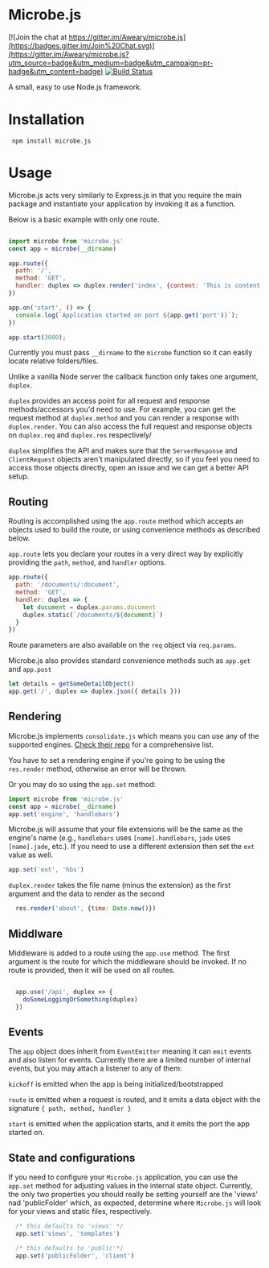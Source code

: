 # Microbe.js

[![Join the chat at https://gitter.im/Aweary/microbe.js](https://badges.gitter.im/Join%20Chat.svg)](https://gitter.im/Aweary/microbe.js?utm_source=badge&utm_medium=badge&utm_campaign=pr-badge&utm_content=badge)  [![Build Status](https://travis-ci.org/Aweary/microbe.js.svg?branch=master)](https://travis-ci.org/Aweary/microbe.js)

A small, easy to use Node.js framework.


# Installation

``` npm install microbe.js```


# Usage


Microbe.js acts very similarly to Express.js in that you require the main package and instantiate your application by invoking it as a function.

Below is a basic example with only one route.

```js

import microbe from 'microbe.js'
const app = microbe(__dirname)

app.route({
  path: '/',
  method: 'GET',
  handler: duplex => duplex.render('index', {content: 'This is content!'})
})

app.on('start', () => {
  console.log(`Application started on port ${app.get('port')}`);
})

app.start(3000);
```

Currently you must pass `__dirname` to the `microbe` function so
it can easily locate relative folders/files.

Unlike a vanilla Node server the callback function only takes
one argument, `duplex`.

`duplex` provides an access point for all request and response
methods/accessors you'd need to use. For example, you can get the request method at `duplex.method` and you can render a response
with `duplex.render`. You can also access the full request and response objects on `duplex.req` and `duplex.res` respectively/

`duplex` simplifies the API and makes sure that the `ServerResponse` and `ClientRequest` objects aren't manipulated
directly, so if you feel you need to access those objects directly, open an issue and we can get a better API setup.


## Routing

Routing is accomplished using the `app.route` method which accepts an objects used to build the route, or using convenience
methods as described below.


`app.route` lets you declare your routes in a very direct
way by explicitly providing the `path`, `method`, and `handler`
options.


```js
app.route({
  path: '/documents/:document',
  method: 'GET',
  handler: duplex => {
    let document = duplex.params.document
    duplex.static(`/documents/${document}`)
  }
})
```

Route parameters are also available on the `req` object via `req.params`.

Microbe.js also provides standard convenience methods such as `app.get` and `app.post`

```js
let details = getSomeDetailObject()
app.get('/', duplex => duplex.json({ details }))
```

## Rendering


Microbe.js implements `consolidate.js` which means you can use any of the supported engines. [Check their repo](https://github.com/tj/consolidate.js) for a comprehensive list.

You have to set a rendering engine if you're going to be using the `res.render` method, otherwise an error will be thrown.

Or you may do so using the `app.set` method:

```js
import microbe from 'microbe.js'
const app = microbe(__dirname)
app.set('engine', 'handlebars')
```

Microbe.js will assume that your file extensions will be the same as the engine's name (e.g., `handlebars` uses `[name].handlebars`, `jade` uses `[name].jade`, etc.). If you need to use a different extension then set the `ext` value as well.

```js
app.set('ext', 'hbs')
```


`duplex.render` takes the file name (minus the extension) as the first argument and the data to render as the second

```js
  res.render('about', {time: Date.now()})
```


## Middlware

Middleware is added to a route using the `app.use` method. The first argument is the route for which the middleware should be invoked. If no route is provided, then it will be used on all routes.

```js

  app.use('/api', duplex => {
    doSomeLoggingOrSomething(duplex)
  })

```

## Events
The `app` object does inherit from `EventEmitter` meaning it can `emit` events and also listen for events. Currently there are a limited number of internal events, but you may attach a listener to any of them:

`kickoff` is emitted when the app is being initialized/bootstrapped

`route` is emitted when a request is routed, and it emits a data object with the signature `{ path, method, handler }`

`start` is emitted when the application starts, and it emits the port the app started on.

## State and configurations

If you need to configure your `Microbe.js` application, you can use the `app.set` method for adjusting values in the internal state object. Currently, the only two properties you should really be setting yourself are the 'views' nad 'publicFolder' which, as expected, determine where `Microbe.js` will look for your views and static files, respectively.

```js
  /* this defaults to 'views' */
  app.set('views', 'templates')

  /* this defaults to 'public'*/
  app.set('publicFolder', 'client')
```

